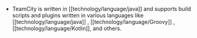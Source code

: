- TeamCity is written in [[technology/language/java]] and supports build scripts and plugins written in various languages like [[technology/language/java]] , [[technology/language/Groovy]] , [[technology/language/Kotlin]], and others.